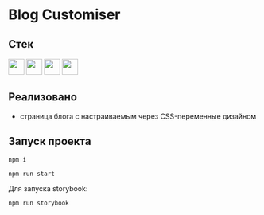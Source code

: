# Blog Customiser

## Стек
<a href="https://www.typescriptlang.org/"><img height="32" width="32" src="https://cdn.simpleicons.org/typescript" /></a>
<a href="https://react.dev/"><img height="32" width="32" src="https://cdn.simpleicons.org/react" /></a>
<a href="https://storybook.js.org/"><img height="32" width="32" src="https://cdn.simpleicons.org/storybook/09B3AF" /></a>
<a href="https://eslint.org/"><img height="32" width="32" src="https://cdn.simpleicons.org/eslint/4B32C3" /></a>

## Реализовано
- страница блога с настраиваемым через CSS-переменные дизайном

## Запуск проекта
```
npm i
```
```
npm run start
```
Для запуска storybook:
```
npm run storybook
```
